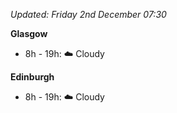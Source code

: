 *Updated: Friday 2nd December 07:30*

**Glasgow**

* 8h - 19h: :cloud: Cloudy

**Edinburgh**

* 8h - 19h: :cloud: Cloudy
